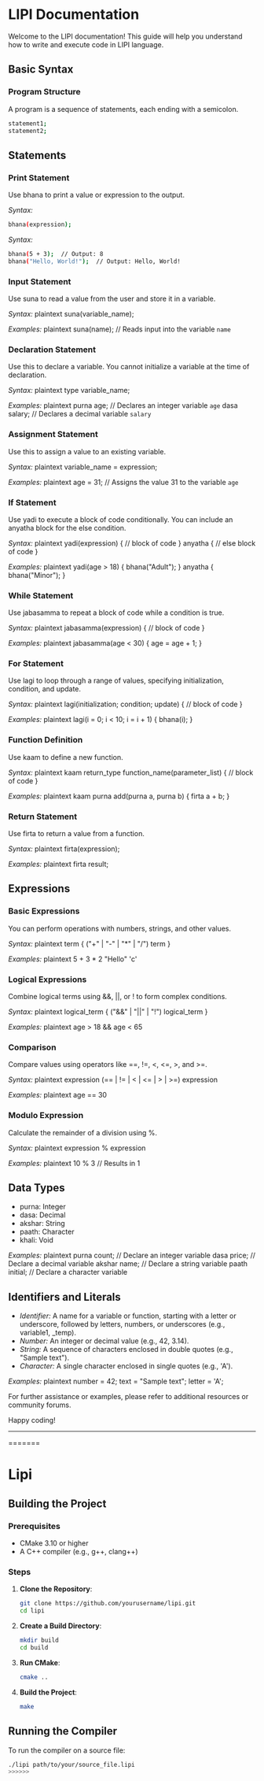 # LIPI Documentation

Welcome to the LIPI documentation! This guide will help you understand how to write and execute code in LIPI language.

## Basic Syntax

### Program Structure

A program is a sequence of statements, each ending with a semicolon.
```sh
statement1;
statement2;
```


## Statements

### Print Statement

Use bhana to print a value or expression to the output.

*Syntax:*
```sh
bhana(expression);
```

*Syntax:*
```sh
bhana(5 + 3);  // Output: 8
bhana("Hello, World!");  // Output: Hello, World!
```


### Input Statement

Use suna to read a value from the user and store it in a variable.

*Syntax:*
plaintext
suna(variable_name);


*Examples:*
plaintext
suna(name);  // Reads input into the variable `name`


### Declaration Statement

Use this to declare a variable. You cannot initialize a variable at the time of declaration.

*Syntax:*
plaintext
type variable_name;


*Examples:*
plaintext
purna age;  // Declares an integer variable `age`
dasa salary;  // Declares a decimal variable `salary`


### Assignment Statement

Use this to assign a value to an existing variable.

*Syntax:*
plaintext
variable_name = expression;


*Examples:*
plaintext
age = 31;  // Assigns the value 31 to the variable `age`


### If Statement

Use yadi to execute a block of code conditionally. You can include an anyatha block for the else condition.

*Syntax:*
plaintext
yadi(expression) {
    // block of code
} anyatha {
    // else block of code
}


*Examples:*
plaintext
yadi(age > 18) {
    bhana("Adult");
} anyatha {
    bhana("Minor");
}


### While Statement

Use jabasamma to repeat a block of code while a condition is true.

*Syntax:*
plaintext
jabasamma(expression) {
    // block of code
}


*Examples:*
plaintext
jabasamma(age < 30) {
    age = age + 1;
}


### For Statement

Use lagi to loop through a range of values, specifying initialization, condition, and update.

*Syntax:*
plaintext
lagi(initialization; condition; update) {
    // block of code
}


*Examples:*
plaintext
lagi(i = 0; i < 10; i = i + 1) {
    bhana(i);
}


### Function Definition

Use kaam to define a new function.

*Syntax:*
plaintext
kaam return_type function_name(parameter_list) {
    // block of code
}


*Examples:*
plaintext
kaam purna add(purna a, purna b) {
    firta a + b;
}


### Return Statement

Use firta to return a value from a function.

*Syntax:*
plaintext
firta(expression);


*Examples:*
plaintext
firta result;


## Expressions

### Basic Expressions

You can perform operations with numbers, strings, and other values.

*Syntax:*
plaintext
term { ("+" | "-" | "*" | "/") term }


*Examples:*
plaintext
5 + 3 * 2
"Hello"
'c'


### Logical Expressions

Combine logical terms using &&, ||, or ! to form complex conditions.

*Syntax:*
plaintext
logical_term { ("&&" | "||" | "!") logical_term }


*Examples:*
plaintext
age > 18 && age < 65


### Comparison

Compare values using operators like ==, !=, <, <=, >, and >=.

*Syntax:*
plaintext
expression (== | != | < | <= | > | >=) expression


*Examples:*
plaintext
age == 30


### Modulo Expression

Calculate the remainder of a division using %.

*Syntax:*
plaintext
expression % expression


*Examples:*
plaintext
10 % 3  // Results in 1


## Data Types

- purna: Integer
- dasa: Decimal
- akshar: String
- paath: Character
- khali: Void

*Examples:*
plaintext
purna count;  // Declare an integer variable
dasa price;   // Declare a decimal variable
akshar name;  // Declare a string variable
paath initial;  // Declare a character variable


## Identifiers and Literals

- *Identifier:* A name for a variable or function, starting with a letter or underscore, followed by letters, numbers, or underscores (e.g., variable1, _temp).
- *Number:* An integer or decimal value (e.g., 42, 3.14).
- *String:* A sequence of characters enclosed in double quotes (e.g., "Sample text").
- *Character:* A single character enclosed in single quotes (e.g., 'A').

*Examples:*
plaintext
number = 42;
text = "Sample text";
letter = 'A';


For further assistance or examples, please refer to additional resources or community forums.

Happy coding!

---
=======
# Lipi

## Building the Project

### Prerequisites

- CMake 3.10 or higher
- A C++ compiler (e.g., g++, clang++)

### Steps

1. **Clone the Repository**:
    ```sh
    git clone https://github.com/yourusername/lipi.git
    cd lipi
    ```

2. **Create a Build Directory**:
    ```sh
    mkdir build
    cd build
    ```

3. **Run CMake**:
    ```sh
    cmake ..
    ```

4. **Build the Project**:
    ```sh
    make
    ```

## Running the Compiler

To run the compiler on a source file:

```sh
./lipi path/to/your/source_file.lipi
>>>>>>
